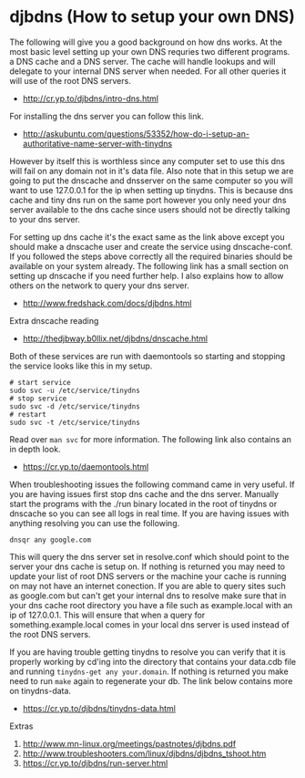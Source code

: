 djbdns (How to setup your own DNS)
======

The following will give you a good background on how dns works. At the most basic level setting up your own DNS requries two different programs. a DNS cache and a DNS server. The cache will handle lookups and will delegate to your internal DNS server when needed. For all other queries it will use of the root DNS servers.

* http://cr.yp.to/djbdns/intro-dns.html

For installing the dns server you can follow this link.

* http://askubuntu.com/questions/53352/how-do-i-setup-an-authoritative-name-server-with-tinydns

However by itself this is worthless since any computer set to use this dns will fail on any domain not in it's data file. Also note that in this setup we are going to put the dnscache and dnsserver on the same computer so you will want to use 127.0.0.1 for the ip when setting up tinydns. This is because dns cache and tiny dns run on the same port however you only need your dns server available to the dns cache since users should not be directly talking to your dns server.

For setting up dns cache it's the exact same as the link above except you should make a dnscache user and create the service using dnscache-conf. If you followed the steps above correctly all the required binaries should be available on your system already. The following link has a small section on setting up dnscache if you need further help. I also explains how to allow others on the network to query your dns server.

* http://www.fredshack.com/docs/djbdns.html

Extra dnscache reading

* http://thedjbway.b0llix.net/djbdns/dnscache.html

Both of these services are run with daemontools so starting and stopping the service looks like this in my setup.

```
# start service
sudo svc -u /etc/service/tinydns
# stop service
sudo svc -d /etc/service/tinydns
# restart
sudo svc -t /etc/service/tinydns
```

Read over `man svc` for more information. The following link also contains an in depth look.

* https://cr.yp.to/daemontools.html

When troubleshooting issues the following command came in very useful. If you are having issues first stop dns cache and the dns server. Manually start the programs with the ./run binary located in the root of tinydns or dnscache so you can see all logs in real time. If you are having issues with anything resolving you can use the following.

```
dnsqr any google.com
```

This will query the dns server set in resolve.conf which should point to the server your dns cache is setup on. If nothing is returned you may need to update your list of root DNS servers or the machine your cache is running on may not have an internet conection. If you are able to query sites such as google.com but can't get your internal dns to resolve make sure that in your dns cache root directory you have a file such as example.local with an ip of 127.0.0.1. This will ensure that when a query for something.example.local comes in your local dns server is used instead of the root DNS servers.

If you are having trouble getting tinydns to resolve you can verify that it is properly working by cd'ing into the directory that contains your data.cdb file and running `tinydns-get any your.domain`. If nothing is returned you make need to run `make` again to regenerate your db. The link below contains more on tinydns-data.

* https://cr.yp.to/djbdns/tinydns-data.html

Extras

1. http://www.mn-linux.org/meetings/pastnotes/djbdns.pdf
2. http://www.troubleshooters.com/linux/djbdns/djbdns_tshoot.htm
3. https://cr.yp.to/djbdns/run-server.html
